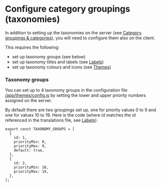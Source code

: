 # Configure category groupings (taxonomies)

In addition to setting up the taxonomies on the server (see [Category groupings & categories](/server-config/categories.md)), you will need to configure them also on the client.

This requires the following:
- set up taxonomy groups (see below)
- set up taxonomy titles and labels (see [Labels](/client-config/locales.md))
- set up taxonomy colours and icons (see [Themes](/client-config/locales.md))

### Taxonomy groups

You can set up to 4 taxonomy groups in the configuration file
[/app/themes/config.js](https://github.com/impactoss/impactoss-client/blob/master/app/themes/config.js) by setting the lower and upper priority numbers assigned on the server.

By default there are two groupings set up, one for priority values 0 to 9 and one for values 10 to 19. Here is the code (where id matches the id referenced in the translations file, see [Labels](/client-config/locales.md)):

```
export const TAXONOMY_GROUPS = [
  {
    id: 1,
    priorityMin: 0,
    priorityMax: 9,
    default: true,
  },
  {
    id: 2,
    priorityMin: 10,
    priorityMax: 19,
  },
];
```
